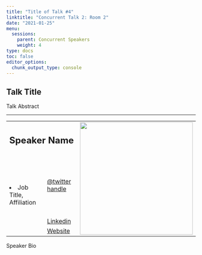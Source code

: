 ```yaml
---
title: "Title of Talk #4"
linktitle: "Concurrent Talk 2: Room 2"
date: "2021-01-25"
menu:
  sessions:
    parent: Concurrent Speakers
    weight: 4
type: docs
toc: false
editor_options:
  chunk_output_type: console
---
```


## Talk Title
 
Talk Abstract


<hr style="width: 100%; text-align: center; margin-left: 0;" />


<TABLE class="bio-table">
<TR>
<TD COLSPAN="2"><h2>Speaker Name</h2></TD>
<TD ROWSPAN="4"><img style="float: left;" src="https://widstucson.org/media/wids-logo.png" width="300" /></TD>
</TR>
<TR>
<TD ROWSPAN="3"><li> Job Title, Affiliation</li></TD>

<TD><i class="fab fa-twitter"></i> <a href="https://twitter.com/" target="_blank" rel="noopener"> @twitter handle</a>
</TD>
</TR>
<TR>
<TD><i class="fab fa-linkedin"></i> <a href="www.linkedin.com/in/" target="_blank" rel="noopener">Linkedin</a>
</TD>
</TR>
<TR>
<TD><i class="fa fa-link"></i> <a href="https://www.arizona.edu/am" target="_blank" rel="noopener">Website</a>
</TD>
</TR>
</TABLE>

Speaker Bio